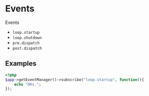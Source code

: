 # Events

Events

 * `loop.startup`
 * `loop.shutdown`
 * `pre.dispatch`
 * `post.dispatch`

## Examples

```php
<?php
$app->getEventManager()->subscribe("loop.startup", function(){
    echo "OKs.";
});
```
